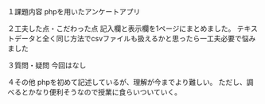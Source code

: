１課題内容
phpを用いたアンケートアプリ

２工夫した点・こだわった点
記入欄と表示欄を1ページにまとめました。
テキストデータと全く同じ方法でcsvファイルも扱えるかと思ったら一工夫必要で悩みました

３質問・疑問
今回はなし

４その他
phpを初めて記述しているが、理解が今までより難しい。
ただし、調べるとかなり便利そうなので授業に食らいついていく。
